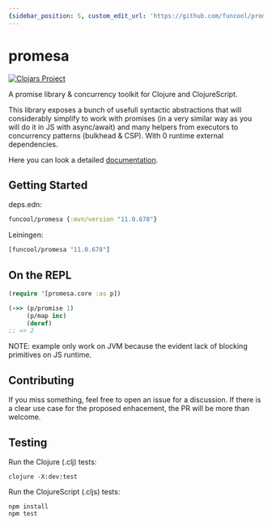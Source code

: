 ```yaml
---
{sidebar_position: 5, custom_edit_url: 'https://github.com/funcool/promesa/tree/master/README.md'}
---
```


# promesa #

[![Clojars Project](http://clojars.org/funcool/promesa/latest-version.svg)](http://clojars.org/funcool/promesa)

A promise library & concurrency toolkit for Clojure and ClojureScript.

This library exposes a bunch of usefull syntactic abstractions that
will considerably simplify to work with promises (in a very similar
way as you will do it in JS with async/await) and many helpers from
executors to concurrency patterns (bulkhead & CSP). With 0 runtime
external dependencies.

Here you can look a detailed [documentation][1].


## Getting Started

deps.edn:

```clojure
funcool/promesa {:mvn/version "11.0.678"}
```

Leiningen:

```clojure
[funcool/promesa "11.0.678"]
```

## On the REPL

```clojure
(require '[promesa.core :as p])

(->> (p/promise 1)
     (p/map inc)
     (deref)
;; => 2
```

NOTE: example only work on JVM because the evident lack of blocking
primitives on JS runtime.

## Contributing

If you miss something, feel free to open an issue for a discussion. If
there is a clear use case for the proposed enhacement, the PR will be
more than welcome.

## Testing

Run the Clojure (.clj) tests:

``` shell
clojure -X:dev:test
```

Run the ClojureScript (.cljs) tests:

``` shell
npm install
npm test
```

[1]: https://funcool.github.io/promesa/latest/
